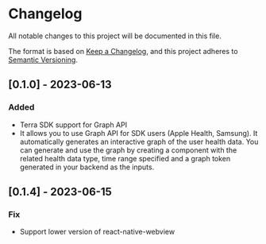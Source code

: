 # Changelog

All notable changes to this project will be documented in this file.

The format is based on [Keep a Changelog](https://keepachangelog.com/en/1.0.0/),
and this project adheres to [Semantic Versioning](https://semver.org/spec/v2.0.0.html).

## [0.1.0] - 2023-06-13

### Added

- Terra SDK support for Graph API
- It allows you to use Graph API for SDK users (Apple Health, Samsung). It automatically generates an interactive graph of the user health data. You can generate and use the graph by creating a component <TerraGraph> with the related health data type, time range specified and a graph token generated in your backend as the inputs.

## [0.1.4] - 2023-06-15

### Fix

- Support lower version of react-native-webview
